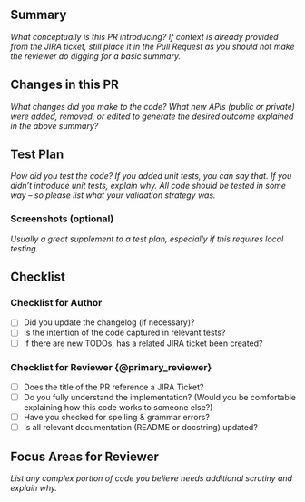 <!-- Thanks for contributing! -->
## Summary
_What conceptually is this PR introducing? If context is already provided from the JIRA ticket, still place it in the
Pull Request as you should not make the reviewer do digging for a basic summary._

## Changes in this PR
_What changes did you make to the code? What new APIs (public or private) were added, removed, or edited to generate
the desired outcome explained in the above summary?_

## Test Plan
_How did you test the code? If you added unit tests, you can say that. If you didn’t introduce unit tests, explain why.
All code should be tested in some way – so please list what your validation strategy was._

### Screenshots (optional)
_Usually a great supplement to a test plan, especially if this requires local testing._

## Checklist
### Checklist for Author
- [ ] Did you update the changelog (if necessary)?
- [ ] Is the intention of the code captured in relevant tests?
- [ ] If there are new TODOs, has a related JIRA ticket been created?

### Checklist for Reviewer {@primary_reviewer}
- [ ] Does the title of the PR reference a JIRA Ticket?
- [ ] Do you fully understand the implementation? (Would you be comfortable explaining how this code works to someone else?)
- [ ] Have you checked for spelling & grammar errors?
- [ ] Is all relevant documentation (README or docstring) updated?

## Focus Areas for Reviewer
_List any complex portion of code you believe needs additional scrutiny and explain why._

<!-- See also: https://docs.google.com/document/d/1Z-z6BDIBJ9G4fn4MBb7Ql5A1NiSY6nsLfEE3KuU_Btw/edit?tab=t.exaie3tsb7gl#heading=h.asd8fqlsyzb6 -->
